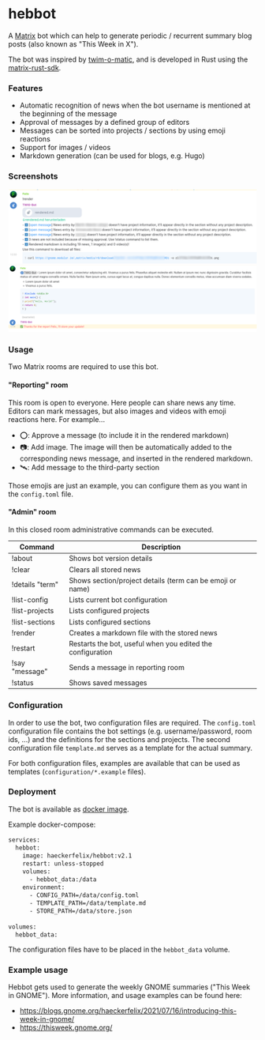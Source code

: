 # hebbot

A [Matrix](matrix.org) bot which can help to generate periodic / recurrent summary blog posts (also known as "This Week in X"). 

The bot was inspired by [twim-o-matic](https://github.com/matrix-org/twim-o-matic/tree/master/data), and is developed in Rust using the [matrix-rust-sdk](https://github.com/matrix-org/matrix-rust-sdk). 

### Features
- Automatic recognition of news when the bot username is mentioned at the beginning of the message
- Approval of messages by a defined group of editors
- Messages can be sorted into projects / sections by using emoji reactions
- Support for images / videos
- Markdown generation (can be used for blogs, e.g. Hugo) 

### Screenshots
![](images/render_command.png)
![](images/message_recognition.png)

### Usage
Two Matrix rooms are required to use this bot.

#### "Reporting" room
This room is open to everyone. Here people can share news any time. Editors can mark messages, but also images and videos with emoji reactions here. For example...
- ⭕: Approve a message (to include it in the rendered markdown)
- 📷️: Add image. The image will then be automatically added to the corresponding news message, and inserted in the rendered markdown. 
- 🛰️: Add message to the third-party section

Those emojis are just an example, you can configure them as you want in the `config.toml` file. 

#### "Admin" room
In this closed room administrative commands can be executed.

| Command         | Description                                                |
| --------------- | ---------------------------------------------------------- |
| !about          | Shows bot version details                                  |
| !clear          | Clears all stored news                                     |
| !details "term" | Shows section/project details (term can be emoji or name)  |
| !list-config    | Lists current bot configuration                            |
| !list-projects  | Lists configured projects                                  |
| !list-sections  | Lists configured sections                                  |
| !render         | Creates a markdown file with the stored news               |
| !restart        | Restarts the bot, useful when you edited the configuration |
| !say "message"  | Sends a message in reporting room                          |
| !status         | Shows saved messages                                       |

### Configuration
In order to use the bot, two configuration files are required. The `config.toml` configuration file contains the bot settings (e.g. username/password, room ids, ...) and the definitions for the sections and projects. The second configuration file `template.md` serves as a template for the actual summary.

For both configuration files, examples are available that can be used as templates (`configuration/*.example` files). 

### Deployment
The bot is available as [docker image](https://hub.docker.com/r/haeckerfelix/hebbot).

Example docker-compose:

```
services:
  hebbot:
    image: haeckerfelix/hebbot:v2.1
    restart: unless-stopped
    volumes:
      - hebbot_data:/data
    environment:
      - CONFIG_PATH=/data/config.toml
      - TEMPLATE_PATH=/data/template.md
      - STORE_PATH=/data/store.json

volumes:
  hebbot_data:
```

The configuration files have to be placed in the `hebbot_data` volume.


### Example usage
Hebbot gets used to generate the weekly GNOME summaries ("This Week in GNOME"). More information, and usage examples can be found here: 
- https://blogs.gnome.org/haeckerfelix/2021/07/16/introducing-this-week-in-gnome/
- https://thisweek.gnome.org/
